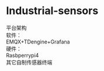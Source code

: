 # Industrial-sensors
平台架构<br>
软件：<br>
EMQX+TDengine+Grafana<br>
硬件：<br>
Rasbperrypi4<br>
其它自制传感器终端<br>

